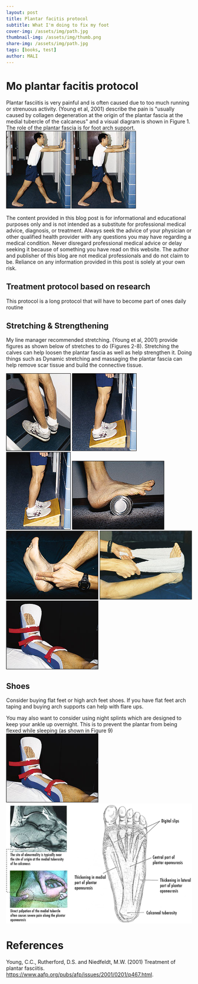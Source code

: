 ```yaml
---
layout: post
title: Plantar facitis protocol
subtitle: What I'm doing to fix my foot
cover-img: /assets/img/path.jpg
thumbnail-img: /assets/img/thumb.png
share-img: /assets/img/path.jpg
tags: [books, test]
author: MALI
---
```


# Mo plantar facitis protocol
Plantar fasciitis is very painful and is often caused due to too much running or strenuous activity. (Young et al, 2001) describe the pain is "usually caused by collagen degeneration at the origin of the plantar fascia at the medial tubercle of the calcaneus" and a visual diagram is shown in Figure 1. The role of the plantar fascia is for foot arch support.
![alt text](../_posts/image.png) 


The content provided in this blog post is for informational and educational purposes only and is not intended as a substitute for professional medical advice, diagnosis, or treatment. Always seek the advice of your physician or other qualified health provider with any questions you may have regarding a medical condition. Never disregard professional medical advice or delay seeking it because of something you have read on this website. The author and publisher of this blog are not medical professionals and do not claim to be. Reliance on any information provided in this post is solely at your own risk.

## Treatment protocol based on research
This protocol is a long protocol that will have to become part of ones daily routine

## Stretching & Strengthening
My line manager recommended stretching. (Young et al, 2001) provide figures as shown below of stretches to do (Figures 2-8). Stretching the calves can help loosen the plantar fascia as well as help strengthen it. Doing things such as Dynamic stretching and massaging the plantar fascia can help remove scar tissue and build the connective tissue.

![alt text](../_posts/image-1.png)
![alt text](../_posts/image-2.png)
![alt text](../_posts/image-3.png)
![alt text](../_posts/image-4.png)
![alt text](../_posts/image-5.png)
![alt text](../_posts/image-6.png)
![alt text](../_posts/image-7.png)
## Shoes
Consider buying flat feet or high arch feet shoes. If you have flat feet arch taping and buying arch supports can help with flare ups.

You may also want to consider using night splints which are designed to keep your ankle up overnight. This is to prevent the plantar from being flexed while sleeping (as shown in Figure 9) 
![alt text](../_posts/image-7.png)
![alt text](../_posts/image-8.png)
# References
Young, C.C., Rutherford, D.S. and Niedfeldt, M.W. (2001) Treatment of plantar fasciitis. https://www.aafp.org/pubs/afp/issues/2001/0201/p467.html.